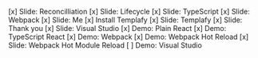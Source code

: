 [x] Slide: Reconcilliation
[x] Slide: Lifecycle
[x] Slide: TypeScript
[x] Slide: Webpack
[x] Slide: Me
[x] Install Templafy
[x] Slide: Templafy
[x] Slide: Thank you
[x] Slide: Visual Studio
[x] Demo: Plain React
[x] Demo: TypeScript React
[x] Demo: Webpack
[x] Demo: Webpack Hot Reload
[x] Slide: Webpack Hot Module Reload
[ ] Demo: Visual Studio

